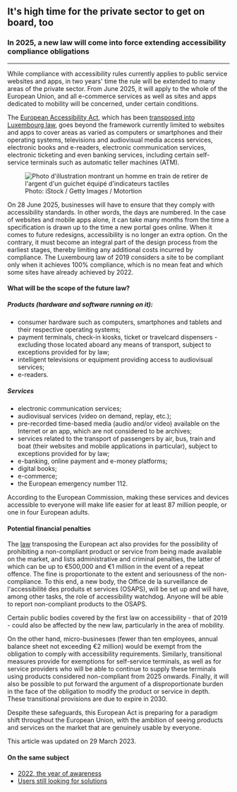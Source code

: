 <h2>It's high time for the private sector to get on board, too</h2>
<h3>In 2025, a new law will come into force extending accessibility compliance obligations</h3>
<hr>
<div class="intro">
    <p>While compliance with accessibility rules currently applies to public service websites and apps, in two years' time the rule will be extended to many areas of the private sector. From June 2025, it will apply to the whole of the European Union, and all e-commerce services as well as sites and apps dedicated to mobility will be concerned, under certain conditions.</p>
</div>
<p>The <a href="https://ec.europa.eu/social/main.jsp?catId=1202&intPageId=5581&langId=en">European Accessibility Act</a>, which has been <a href="https://legilux.public.lu/eli/etat/leg/loi/2023/03/08/a133/jo">transposed into Luxembourg law</a>, goes beyond the framework currently limited to websites and apps to cover areas as varied as computers or smartphones and their operating systems, televisions and audiovisual media access services, electronic books and e-readers, electronic communication services, electronic ticketing and even banking services, including certain self-service terminals such as automatic teller machines (ATM).</p>
<figure role="group" aria-label="Photo: iStock / Getty Images / Motortion" class="pic">
    <img src="../../../../content/fr/news/img/iStock3.jpg" alt="Photo d'illustration montrant un homme en train de retirer de l'argent d'un guichet équipé d'indicateurs tactiles">
    <figcaption>Photo: iStock / Getty Images / Motortion</figcaption>
</figure>
<p>On 28 June 2025, businesses will have to ensure that they comply with accessibility standards. In other words, the days are numbered. In the case of websites and mobile apps alone, it can take many months from the time a specification is drawn up to the time a new portal goes online. When it comes to future redesigns, accessibility is no longer an extra option. On the contrary, it must become an integral part of the design process from the earliest stages, thereby limiting any additional costs incurred by compliance. The Luxembourg law of 2019 considers a site to be compliant only when it achieves 100% compliance, which is no mean feat and which some sites have already achieved by 2022.</p>
<aside class="contextbox">
    <h4>What will be the scope of the future law?</h4>
    <h5>Products (hardware and software running on it):</h5>
    <ul>
        <li>consumer hardware such as computers, smartphones and tablets and their respective operating systems;</li>
        <li>payment terminals, check-in kiosks, ticket or travelcard dispensers - excluding those located aboard any means of transport, subject to exceptions provided for by law;</li>
        <li>intelligent televisions or equipment providing access to audiovisual services;</li>
        <li>e-readers.</li>
    </ul>
    <h5>Services</h5>
    <ul>
        <li>electronic communication services;</li>
        <li>audiovisual services (video on demand, replay, etc.);</li>
        <li>pre-recorded time-based media (audio and/or video) available on the Internet or an app, which are not considered to be archives;</li>
        <li>services related to the transport of passengers by air, bus, train and boat (their websites and mobile applications in particular), subject to exceptions provided for by law;</li>
        <li>e-banking, online payment and e-money platforms;</li>
        <li>digital books;</li>
        <li>e-commerce;</li>
        <li>the European emergency number 112.</li>
    </ul>
</aside>
<p>According to the European Commission, making these services and devices accessible to everyone will make life easier for at least 87 million people, or one in four European adults.</p>
<h4>Potential financial penalties</h4>
<p>The <a href="https://legilux.public.lu/eli/etat/leg/loi/2023/03/08/a133/jo">law</a> transposing the European act also provides for the possibility of prohibiting a non-compliant product or service from being made available on the market, and lists administrative and criminal penalties, the latter of which can be up to €500,000 and €1 million in the event of a repeat offence. The fine is proportionate to the extent and seriousness of the non-compliance. To this end, a new body, the Office de la surveillance de l'accessibilité des produits et services (OSAPS), will be set up and will have, among other tasks, the role of accessibility watchdog. Anyone will be able to report non-compliant products to the OSAPS.</p>
<p>Certain public bodies covered by the first law on accessibility - that of 2019 - could also be affected by the new law, particularly in the area of mobility.</p>
<p>On the other hand, micro-businesses (fewer than ten employees, annual balance sheet not exceeding €2 million) would be exempt from the obligation to comply with accessibility requirements. Similarly, transitional measures provide for exemptions for self-service terminals, as well as for service providers who will be able to continue to supply these terminals using products considered non-compliant from 2025 onwards. Finally, it will also be possible to put forward the argument of a disproportionate burden in the face of the obligation to modify the product or service in depth. These transitional provisions are due to expire in 2030.</p>
<p>Despite these safeguards, this European Act is preparing for a paradigm shift throughout the European Union, with the ambition of seeing products and services on the market that are genuinely usable by everyone.</p>
<p>This article was updated on 29 March 2023.</p>
<aside class="more">
    <h4>On the same subject</h4>
    <ul>
        <li><a href="2023-02-20-rapport2022.html">2022, the year of awareness</a></li>
        <li><a href="2023-02-24-complaints2022.html">Users still looking for solutions</a></li>
    </ul>
</aside>
